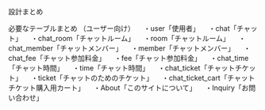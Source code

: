 設計まとめ

必要なテーブルまとめ
（ユーザー向け）
　・user「使用者」
　・chat「チャット」
　・chat_room「チャットルーム」
　・room「チャットルーム」
　・chat_member「チャットメンバー」
　・member「チャットメンバー」
　・chat_fee「チャット参加料金」
　・fee「チャット参加料金」
　・chat_time「チャット時間」
　・time「チャット時間」
　・chat_ticket「チャットチケット」
　・ticket「チャットのためのチケット」
　・chat_ticket_cart「チャットチケット購入用カート」
　・About「このサイトについて」
　・Inquiry「お問い合わせ」
